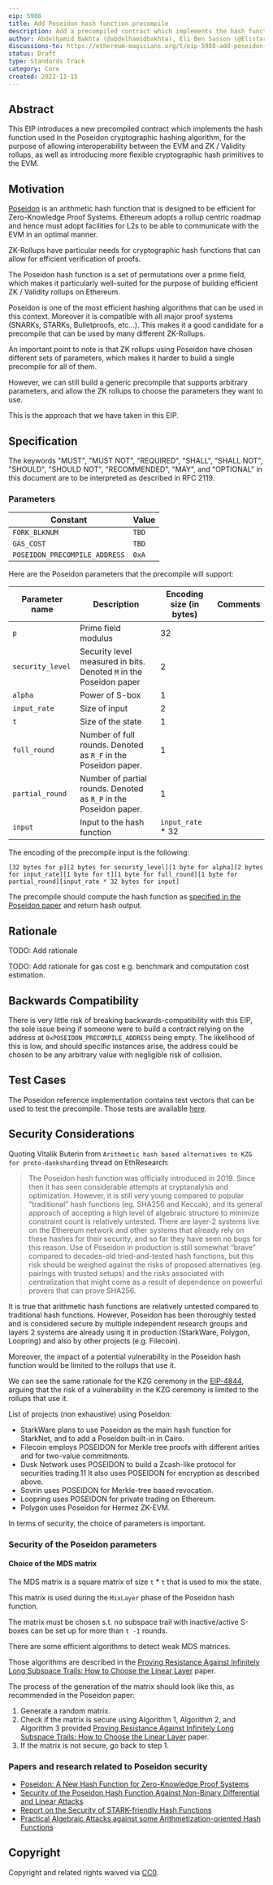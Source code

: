 ```yaml
---
eip: 5988
title: Add Poseidon hash function precompile
description: Add a precompiled contract which implements the hash function used in the Poseidon cryptographic hashing algorithm
author: Abdelhamid Bakhta (@abdelhamidbakhta), Eli Ben Sasson (@Elistark), Avihu Levy (@avihu28), David Levit Gurevich (@DavidLevitGurevich)
discussions-to: https://ethereum-magicians.org/t/eip-5988-add-poseidon-hash-function-precompile/11772
status: Draft
type: Standards Track
category: Core
created: 2022-11-15
---
```


## Abstract

This EIP introduces a new precompiled contract which implements the hash function used in the Poseidon cryptographic hashing algorithm, for the purpose of allowing interoperability between the EVM and ZK / Validity rollups, as well as introducing more flexible cryptographic hash primitives to the EVM.

## Motivation

[Poseidon](../assets/eip-5988/papers/poseidon_paper.pdf) is an arithmetic hash function that is designed to be efficient for Zero-Knowledge Proof Systems. Ethereum adopts a rollup centric roadmap and hence must adopt facilities for L2s to be able to communicate with the EVM in an optimal manner.

ZK-Rollups have particular needs for cryptographic hash functions that can allow for efficient verification of proofs.

The Poseidon hash function is a set of permutations over a prime field, which makes it particularly well-suited for the purpose of building efficient ZK / Validity rollups on Ethereum.

Poseidon is one of the most efficient hashing algorithms that can be used in this context. Moreover it is compatible with all major proof systems (SNARKs, STARKs, Bulletproofs, etc...). This makes it a good candidate for a precompile that can be used by many different ZK-Rollups.

An important point to note is that ZK rollups using Poseidon have chosen different sets of parameters, which makes it harder to build a single precompile for all of them.

However, we can still build a generic precompile that supports arbitrary parameters, and allow the ZK rollups to choose the parameters they want to use.

This is the approach that we have taken in this EIP.

## Specification

The keywords "MUST", "MUST NOT", "REQUIRED", "SHALL", "SHALL NOT", "SHOULD", "SHOULD NOT", "RECOMMENDED", "MAY", and "OPTIONAL" in this document are to be interpreted as described in RFC 2119.

### Parameters

| Constant                      | Value |
| ----------------------------- | ----- |
| `FORK_BLKNUM`                 | `TBD` |
| `GAS_COST`                    | `TBD` |
| `POSEIDON_PRECOMPILE_ADDRESS` | `0xA` |

Here are the Poseidon parameters that the precompile will support:

| Parameter name   | Description                                                        | Encoding size (in bytes) | Comments |
| ---------------- | ------------------------------------------------------------------ | ------------------------ | -------- |
| `p`              | Prime field modulus                                                | 32                       |          |
| `security_level` | Security level measured in bits. Denoted `M` in the Poseidon paper | 2                        |          |
| `alpha`          | Power of S-box                                                     | 1                        |          |
| `input_rate`     | Size of input                                                      | 2                        |          |
| `t`              | Size of the state                                                  | 1                        |          |
| `full_round`     | Number of full rounds. Denoted as `R_F` in the Poseidon paper.     | 1                        |          |
| `partial_round`  | Number of partial rounds. Denoted as `R_P` in the Poseidon paper.  | 1                        |          |
| `input`          | Input to the hash function                                         | `input_rate` * 32        |          |

The encoding of the precompile input is the following:

```text
[32 bytes for p][2 bytes for security_level][1 byte for alpha][2 bytes for input_rate][1 byte for t][1 byte for full_round][1 byte for partial_round][input_rate * 32 bytes for input]
```

The precompile should compute the hash function as [specified in the Poseidon paper](../assets/eip-5988/papers/poseidon_paper.pdf) and return hash output.

<!--### Example Usage in Solidity

The precompile can be wrapped easily in Solidity to provide a more development-friendly interface to `poseidon_hash` function.

```solidity
// TODO: Add solidity example
```-->

<!--### Gas Costs

```text
TODO: Fill gas costs section
```-->

## Rationale

TODO: Add rationale

TODO: Add rationale for gas cost e.g. benchmark and computation cost estimation.

## Backwards Compatibility

There is very little risk of breaking backwards-compatibility with this EIP, the sole issue being if someone were to build a contract relying on the address at `0xPOSEIDON_PRECOMPILE_ADDRESS` being empty. The likelihood of this is low, and should specific instances arise, the address could be chosen to be any arbitrary value with negligible risk of collision.

## Test Cases

The Poseidon reference implementation contains test vectors that can be used to test the precompile. Those tests are available [here](../assets/eip-5988/test/poseidon/test_vectors.txt).


<!--## Reference Implementation

TODO: Add initial Geth implementation-->

## Security Considerations

Quoting Vitalik Buterin from `Arithmetic hash based alternatives to KZG for proto-danksharding` thread on EthResearch:

> The Poseidon hash function was officially introduced in 2019. Since then it has seen considerable attempts at cryptanalysis and optimization. However, it is still very young compared to popular “traditional” hash functions (eg. SHA256 and Keccak), and its general approach of accepting a high level of algebraic structure to minimize constraint count is relatively untested. There are layer-2 systems live on the Ethereum network and other systems that already rely on these hashes for their security, and so far they have seen no bugs for this reason. Use of Poseidon in production is still somewhat “brave” compared to decades-old tried-and-tested hash functions, but this risk should be weighed against the risks of proposed alternatives (eg. pairings with trusted setups) and the risks associated with centralization that might come as a result of dependence on powerful provers that can prove SHA256.

It is true that arithmetic hash functions are relatively untested compared to traditional hash functions. However, Poseidon has been thoroughly tested and is considered secure by multiple independent research groups and layers 2 systems are already using it in production (StarkWare, Polygon, Loopring) and also by other projects (e.g. Filecoin).

Moreover, the impact of a potential vulnerability in the Poseidon hash function would be limited to the rollups that use it.

We can see the same rationale for the KZG ceremony in the [EIP-4844](./eip-4844.md), arguing that the risk of a vulnerability in the KZG ceremony is limited to the rollups that use it.

List of projects (non exhaustive) using Poseidon:

- StarkWare plans to use Poseidon as the main hash function for StarkNet, and to add a Poseidon built-in in Cairo.
- Filecoin employs POSEIDON for Merkle tree proofs with different arities and for two-value commitments.
- Dusk Network uses POSEIDON to build a Zcash-like protocol for securities trading.11 It also uses POSEIDON for encryption as described above.
- Sovrin uses POSEIDON for Merkle-tree based revocation.
- Loopring uses POSEIDON for private trading on Ethereum.
- Polygon uses Poseidon for Hermez ZK-EVM.

In terms of security, the choice of parameters is important.

### Security of the Poseidon parameters

#### Choice of the MDS matrix

The MDS matrix is a square matrix of size `t` \* `t` that is used to mix the state.

This matrix is used during the `MixLayer` phase of the Poseidon hash function.

The matrix must be chosen s.t. no subspace trail with inactive/active S-boxes can be set up for more than `t -1` rounds.

There are some efficient algorithms to detect weak MDS matrices.

Those algorithms are described in the [Proving Resistance Against Infinitely Long Subspace Trails: How to Choose the Linear Layer](../assets/eip-5988/papers/proving_resistance_linear_layer.pdf) paper.

The process of the generation of the matrix should look like this, as recommended in the Poseidon paper:

1. Generate a random matrix.
2. Check if the matrix is secure using Algorithm 1, Algorithm 2, and Algorithm 3 provided [Proving Resistance Against Infinitely Long Subspace Trails: How to Choose the Linear Layer](../assets/eip-5988/papers/proving_resistance_linear_layer.pdf) paper.
3. If the matrix is not secure, go back to step 1.

### Papers and research related to Poseidon security

- [Poseidon: A New Hash Function for Zero-Knowledge Proof Systems](../assets/eip-5988/papers/poseidon_paper.pdf)
- [Security of the Poseidon Hash Function Against Non-Binary Differential and Linear Attacks](../assets/eip-5988/papers/security_poseidon_non_binary_differential_attacks.pdf)
- [Report on the Security of STARK-friendly Hash Functions](../assets/eip-5988/papers/report_security_stark_friendly_hash.pdf)
- [Practical Algebraic Attacks against some Arithmetization-oriented Hash Functions](../assets/eip-5988/papers/practical_algebraic_attacks.pdf)

## Copyright

Copyright and related rights waived via [CC0](../LICENSE.md).
